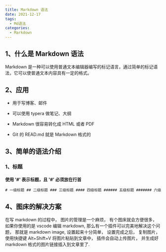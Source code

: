 ```yaml
---
title: Markdown 语法
date: 2021-12-17
tags:
  - Md语法
categories:
  - Markdown
---
```


## 1、什么是 Markdown 语法

Markdown 是一种可以使用普通文本编辑器编写的标记语言，通过简单的标记语法，它可以使普通文本内容具有一定的格式。

## 2、应用

- 用于写博客、邮件

- 可以使用 typera 做笔记、大纲

- Markdown 很容易转化成 HTML 或者 PDF

- Git 的 READ.md 就是 Markdown 格式的

## 3、简单的语法介绍

### 1、标题

#### 使用 '#' 表示标题，且 '#' 必须放在行首

```html
# 一级标题 ## 二级标题 ### 三级标题 #### 四级标题 ###### 五级标题 ####### 六级标题
```


## 4、图床的解决方案

在写 markdown 的过程中， 图片的管理是一个麻烦， 有个图床就会方便很多，如果你使用的是 vscode 编辑 markdown, 那么有一个插件可以完美地解决这个问题， 那就是 markdown image, 设置起来十分简单， 设置完成之后， 复制图片， 使用快捷键 Alt+Shift+V 将图片粘贴到文章中， 插件会自动上传图片， 并生成好 markdown 格式的图片链接插入到文章里了.
